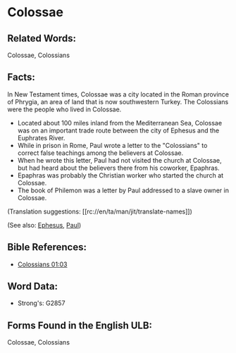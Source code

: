 # Colossae

## Related Words:

Colossae, Colossians

## Facts:

In New Testament times, Colossae was a city located in the Roman province of Phrygia, an area of land that is now southwestern Turkey. The Colossians were the people who lived in Colossae.

* Located about 100 miles inland from the Mediterranean Sea, Colossae was on an important trade route between the city of Ephesus and the Euphrates River.
* While in prison in Rome, Paul wrote a letter to the "Colossians" to correct false teachings among the believers at Colossae.
* When he wrote this letter, Paul had not visited the church at Colossae, but had heard about the believers there from his coworker, Epaphras.
* Epaphras was probably the Christian worker who started the church at Colossae.
* The book of Philemon was a letter by Paul addressed to a slave owner in Colossae.

(Translation suggestions: [[rc://en/ta/man/jit/translate-names]])

(See also: [Ephesus](../names/ephesus.md), [Paul](../names/paul.md))

## Bible References:

* [Colossians 01:03](rc://en/tn/help/col/01/03)

## Word Data:

* Strong's: G2857

## Forms Found in the English ULB:

Colossae, Colossians
